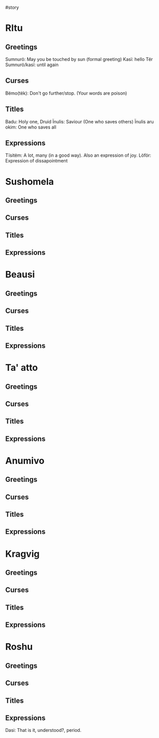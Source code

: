 #story 

# RItu
## Greetings
Sumnurö: May you be touched by sun (formal greeting)
Kasï: hello
Tër Sumnurö/kasï: until again

## Curses
Bëmo(tëk): Don't go further/stop. (Your words are poison)


## Titles
Badu: Holy one, Druid
Ïnulis: Saviour (One who saves others)
Ïnulis aru okim: One who saves all

## Expressions
Tïsitëm: A lot, many (in a good way). Also an expression of joy.
Löför: Expression of dissapointment

# Sushomela
## Greetings 

## Curses

## Titles

## Expressions

# Beausi
## Greetings 

## Curses

## Titles

## Expressions

# Ta' atto
## Greetings 

## Curses

## Titles

## Expressions

# Anumivo
## Greetings 

## Curses

## Titles

## Expressions

# Kragvig
## Greetings 

## Curses

## Titles

## Expressions

# Roshu
## Greetings 

## Curses

## Titles

## Expressions
Dasi: That is it, understood?, period.
